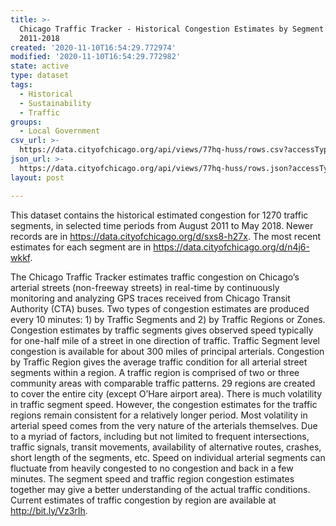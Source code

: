 ```yaml
---
title: >-
  Chicago Traffic Tracker - Historical Congestion Estimates by Segment -
  2011-2018
created: '2020-11-10T16:54:29.772974'
modified: '2020-11-10T16:54:29.772982'
state: active
type: dataset
tags:
  - Historical
  - Sustainability
  - Traffic
groups:
  - Local Government
csv_url: >-
  https://data.cityofchicago.org/api/views/77hq-huss/rows.csv?accessType=DOWNLOAD
json_url: >-
  https://data.cityofchicago.org/api/views/77hq-huss/rows.json?accessType=DOWNLOAD
layout: post

---
```

This dataset contains the historical estimated congestion for  1270 traffic segments, in selected time periods from August 2011 to May 2018. Newer records are in https://data.cityofchicago.org/d/sxs8-h27x. The most recent estimates for each segment are in https://data.cityofchicago.org/d/n4j6-wkkf.

The Chicago Traffic Tracker estimates traffic congestion on Chicago’s arterial streets (non-freeway streets) in real-time by continuously monitoring and analyzing GPS traces received from Chicago Transit Authority (CTA) buses. Two types of congestion estimates are produced every 10 minutes: 1) by Traffic Segments and 2) by Traffic Regions or Zones. Congestion estimates by traffic segments gives observed speed typically for one-half mile of a street in one direction of traffic. Traffic Segment level congestion is available for about 300 miles of principal arterials. Congestion by Traffic Region gives the average traffic condition for all arterial street segments within a region. A traffic region is comprised of two or three community areas with comparable traffic patterns. 29 regions are created to cover the entire city (except O’Hare airport area). There is much volatility in traffic segment speed. However, the congestion estimates for the traffic regions remain consistent for a relatively longer period. Most volatility in arterial speed comes from the very nature of the arterials themselves. Due to a myriad of factors, including but not limited to frequent intersections, traffic signals, transit movements, availability of alternative routes, crashes, short length of the segments, etc. Speed on individual arterial segments can fluctuate from heavily congested to no congestion and back in a few minutes. The segment speed and traffic region congestion estimates together may give a better understanding of the actual traffic conditions. Current estimates of traffic congestion by region are available at http://bit.ly/Vz3rIh.
